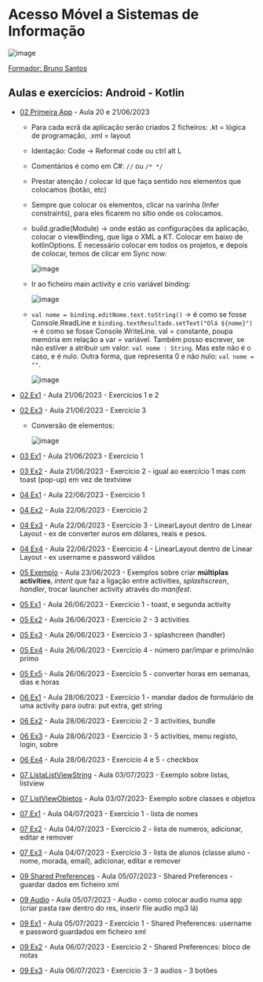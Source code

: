 # Acesso Móvel a Sistemas de Informação

![image](https://github.com/RitAmaral/SWAndroid/assets/132366922/bf37c094-0400-4b53-bdd5-b99464870347)

[Formador: Bruno Santos](https://github.com/brunofrs7/Android-Kotlin)

## Aulas e exercícios: Android - Kotlin

- [02 Primeira App](02_PrimeiraAPP_Rita) - Aula 20 e 21/06/2023
    - Para cada ecrã da aplicação serão criados 2 ficheiros: .kt = lógica de programação, .xml = layout
    - Identação: Code -> Reformat code ou ctrl alt L
    - Comentários é como em C#: `//` ou `/* */`
    - Prestar atenção / colocar Id que faça sentido nos elementos que colocamos (botão, etc)
    - Sempre que colocar os elementos, clicar na varinha (Infer constraints), para eles ficarem no sítio onde os colocamos.
    - build.gradle(Module) -> onde estão as configurações da aplicação, colocar o viewBinding, que liga o XML a KT. Colocar em baixo de kotlinOptions. É necessário colocar em todos os projetos, e depois de colocar, temos de clicar em Sync now:
      
      ![image](https://github.com/RitAmaral/SWAndroid/assets/132366922/9835a887-07a1-4eb5-ab3c-193f88497f32)

    - Ir ao ficheiro main activity e crio variável binding:
      
      ![image](https://github.com/RitAmaral/SWAndroid/assets/132366922/820a9c1d-be8d-44f0-9782-832fc2e7401a)

    - `val nome = binding.editNome.text.toString()` -> é como se fosse Console.ReadLine e `binding.textResultado.setText("Olá ${nome}")` -> é como se fosse Console.WriteLine. val = constante, poupa memória em relação a var = variável. Também posso escrever, se não estiver a atribuir um valor: `val nome : String`. Mas este não é o caso, e é nulo. Outra forma, que representa 0 e não nulo: `val nome = ""`.
      
      ![image](https://github.com/RitAmaral/SWAndroid/assets/132366922/c59708ce-3e4c-4737-a2d8-a9dd9f7092ad)
      
- [02 Ex1](02_Ex1) - Aula 21/06/2023 - Exercícios 1 e 2
- [02 Ex3](02_Ex3) - Aula 21/06/2023 - Exercício 3
    - Conversão de elementos:
     
      ![image](https://github.com/RitAmaral/SWAndroid/assets/132366922/d91de8cf-095d-4a2d-925f-51e49b244b55)

- [03 Ex1](03_Ex1) - Aula 21/06/2023 - Exercício 1
- [03 Ex2](03_Ex2) - Aula 21/06/2023 - Exercício 2 - igual ao exercício 1 mas com toast (pop-up) em vez de textview
- [04 Ex1](04_Ex1) - Aula 22/06/2023 - Exercício 1
- [04 Ex2](04_Ex2) - Aula 22/06/2023 - Exercício 2
- [04 Ex3](04_Ex3) - Aula 22/06/2023 - Exercício 3 - LinearLayout dentro de Linear Layout - ex de converter euros em dólares, reais e pesos.
- [04 Ex4](04_Ex4) - Aula 22/06/2023 - Exercício 4 - LinearLayout dentro de Linear Layout - ex username e password válidos
- [05 Exemplo](05_Exemplo) - Aula 23/06/2023 - Exemplos sobre criar **múltiplas activities**, *intent* que faz a ligação entre activities, *splashscreen*, *handler*, trocar launcher activity através do *manifest*.
- [05 Ex1](05_Ex1) - Aula 26/06/2023 - Exercício 1 - toast, e segunda activity
- [05 Ex2](05_Ex2) - Aula 26/06/2023 - Exercício 2 - 3 activities
- [05 Ex3](05_Ex3) - Aula 26/06/2023 - Exercício 3 - splashcreen (handler)
- [05 Ex4](05_Ex4) - Aula 26/06/2023 - Exercício 4 - número par/ímpar e primo/não primo
- [05 Ex5](05_Ex5) - Aula 26/06/2023 - Exercício 5 - converter horas em semanas, dias e horas
- [06 Ex1](06_Ex1) - Aula 28/06/2023 - Exercício 1 - mandar dados de formulário de uma activity para outra: put extra, get string
- [06 Ex2](06_Ex2) - Aula 28/06/2023 - Exercício 2 - 3 activities, bundle
- [06 Ex3](06_Ex3) - Aula 28/06/2023 - Exercício 3 - 5 activities, menu registo, login, sobre
- [06 Ex4](06_Ex4) - Aula 28/06/2023 - Exercício 4 e 5 - checkbox
- [07 ListaListViewString](07_ListaListViewString) - Aula 03/07/2023 - Exemplo sobre listas, listview
- [07 ListViewObjetos](07_ListViewObjetos) - Aula 03/07/2023- Exemplo sobre classes e objetos
- [07 Ex1](07_Ex1) - Aula 04/07/2023 - Exercício 1 - lista de nomes
- [07 Ex2](07_Ex2) - Aula 04/07/2023 - Exercício 2 - lista de numeros, adicionar, editar e remover
- [07 Ex3](07_Ex3) - Aula 04/07/2023 - Exercício 3 - lista de alunos (classe aluno - nome, morada, email), adicionar, editar e remover
- [09 Shared Preferences](09_SharedPreferences) - Aula 05/07/2023 - Shared Preferences - guardar dados em ficheiro xml
- [09 Audio](09_Audio) - Aula 05/07/2023 - Audio - como colocar audio numa app (criar pasta raw dentro do res, inserir file audio mp3 lá)
- [09 Ex1](09_Ex1) - Aula 05/07/2023 - Exercício 1 - Shared Preferences: username e password guardados em ficheiro xml
- [09 Ex2](09_Ex2) - Aula 06/07/2023 - Exercício 2 - Shared Preferences: bloco de notas
- [09 Ex3](09_Ex3) - Aula 06/07/2023 - Exercício 3 - 3 audios - 3 botões
